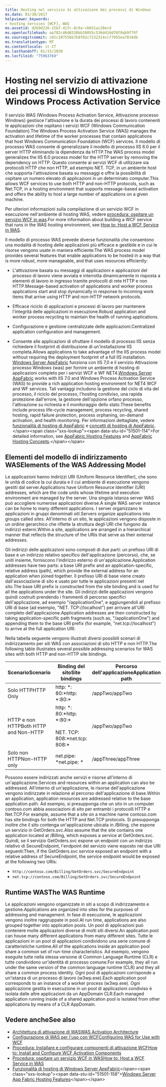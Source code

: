 ```yaml
---
title: Hosting nel servizio di attivazione dei processi di Windows
ms.date: 03/30/2017
helpviewer_keywords:
- hosting services [WCF], WAS
ms.assetid: d2b9d226-15b7-41fc-8c9a-cb651ac20ecd
ms.openlocfilehash: aa782c46d6530bb30055c536dd10d78f9ab9f79f
ms.sourcegitcommit: c01c18755bb7b0f82c7232314ccf7955ea7834db
ms.translationtype: MT
ms.contentlocale: it-IT
ms.lasthandoff: 01/15/2020
ms.locfileid: "75963769"
---
```

# <a name="hosting-in-windows-process-activation-service"></a><span data-ttu-id="51501-102">Hosting nel servizio di attivazione dei processi di Windows</span><span class="sxs-lookup"><span data-stu-id="51501-102">Hosting in Windows Process Activation Service</span></span>
<span data-ttu-id="51501-103">Il servizio WAS (Windows Process Activation Service, Attivazione processo Windows) gestisce l'attivazione e la durata dei processi di lavoro contenenti le applicazioni che ospitano i servizi WCF (Windows Communication Foundation).</span><span class="sxs-lookup"><span data-stu-id="51501-103">The Windows Process Activation Service (WAS) manages the activation and lifetime of the worker processes that contain applications that host Windows Communication Foundation (WCF) services.</span></span> <span data-ttu-id="51501-104">Il modello di processo WAS consente di generalizzare il modello di processo IIS 6.0 per il server HTTP eliminando la dipendenza da HTTP.</span><span class="sxs-lookup"><span data-stu-id="51501-104">The WAS process model generalizes the IIS 6.0 process model for the HTTP server by removing the dependency on HTTP.</span></span> <span data-ttu-id="51501-105">Questo consente ai servizi WCF di utilizzare sia protocolli HTTP che non HTTP, ad esempio NET. TCP, in un ambiente host che supporta l'attivazione basata su messaggi e offre la possibilità di ospitare un numero elevato di applicazioni in un determinato computer.</span><span class="sxs-lookup"><span data-stu-id="51501-105">This allows WCF services to use both HTTP and non-HTTP protocols, such as Net.TCP, in a hosting environment that supports message-based activation and offers the ability to host a large number of applications on a given machine.</span></span>  
  
 <span data-ttu-id="51501-106">Per ulteriori informazioni sulla compilazione di un servizio WCF in esecuzione nell'ambiente di hosting WAS, vedere [procedura: ospitare un servizio WCF in was](../../../../docs/framework/wcf/feature-details/how-to-host-a-wcf-service-in-was.md).</span><span class="sxs-lookup"><span data-stu-id="51501-106">For more information about building a WCF service that runs in the WAS hosting environment, see [How to: Host a WCF Service in WAS](../../../../docs/framework/wcf/feature-details/how-to-host-a-wcf-service-in-was.md).</span></span>  
  
 <span data-ttu-id="51501-107">Il modello di processo WAS prevede diverse funzionalità che consentono una modalità di hosting delle applicazioni più efficace e gestibile e in cui le risorse vengono usate in maniera efficiente:</span><span class="sxs-lookup"><span data-stu-id="51501-107">The WAS process model provides several features that enable applications to be hosted in a way that is more robust, more manageable, and that uses resources efficiently:</span></span>  
  
- <span data-ttu-id="51501-108">L'attivazione basata su messaggi di applicazioni e applicazioni del processo di lavoro viene avviata e interrotta dinamicamente in risposta a elementi di lavoro in ingresso tramite protocolli di rete HTTP e non HTTP.</span><span class="sxs-lookup"><span data-stu-id="51501-108">Message-based activation of applications and worker process applications start and stop dynamically in response to incoming work items that arrive using HTTP and non-HTTP network protocols.</span></span>  
  
- <span data-ttu-id="51501-109">Efficace riciclo di applicazioni e processi di lavoro per mantenere l'integrità delle applicazioni in esecuzione.</span><span class="sxs-lookup"><span data-stu-id="51501-109">Robust application and worker process recycling to maintain the health of running applications.</span></span>  
  
- <span data-ttu-id="51501-110">Configurazione e gestione centralizzate delle applicazioni.</span><span class="sxs-lookup"><span data-stu-id="51501-110">Centralized application configuration and management.</span></span>  
  
- <span data-ttu-id="51501-111">Consente alle applicazioni di sfruttare il modello di processo IIS senza richiedere il footprint di distribuzione di un'installazione IIS completa.</span><span class="sxs-lookup"><span data-stu-id="51501-111">Allows applications to take advantage of the IIS process model without requiring the deployment footprint of a full IIS installation.</span></span>  
<span data-ttu-id="51501-112">[Windows Server AppFabric](https://docs.microsoft.com/previous-versions/appfabric/ff384253(v=azure.10)) funziona con IIS 7,0 e il servizio Attivazione processo Windows (was) per fornire un ambiente di hosting di applicazioni completo per i servizi WCF e WF NET4.</span><span class="sxs-lookup"><span data-stu-id="51501-112">[Windows Server AppFabric](https://docs.microsoft.com/previous-versions/appfabric/ff384253(v=azure.10)) works with IIS 7.0 and Windows Process Activation Service (WAS) to provide a rich application hosting environment for NET4 WCF and WF services.</span></span> <span data-ttu-id="51501-113">Tali vantaggi includono la gestione del ciclo di vita del processo, il riciclo del processo, l'hosting condiviso, una rapida protezione dall'errore, la gestione dell'opzione orfano processo, l'attivazione su richiesta e il monitoraggio dello stato.</span><span class="sxs-lookup"><span data-stu-id="51501-113">These benefits include process life-cycle management, process recycling, shared hosting, rapid failure protection, process orphaning, on-demand activation, and health monitoring.</span></span> <span data-ttu-id="51501-114">Per informazioni dettagliate, vedere [funzionalità di hosting di AppFabric](https://docs.microsoft.com/previous-versions/appfabric/ee677189(v=azure.10)) e [concetti di hosting di AppFabric](https://docs.microsoft.com/previous-versions/appfabric/ee677371(v=azure.10)).</span><span class="sxs-lookup"><span data-stu-id="51501-114">For detailed information, see [AppFabric Hosting Features](https://docs.microsoft.com/previous-versions/appfabric/ee677189(v=azure.10)) and [AppFabric Hosting Concepts](https://docs.microsoft.com/previous-versions/appfabric/ee677371(v=azure.10)).</span></span>  
  
## <a name="elements-of-the-was-addressing-model"></a><span data-ttu-id="51501-115">Elementi del modello di indirizzamento WAS</span><span class="sxs-lookup"><span data-stu-id="51501-115">Elements of the WAS Addressing Model</span></span>  
 <span data-ttu-id="51501-116">Le applicazioni hanno indirizzi URI (Uniform Resource Identifier), che sono le unità di codice la cui durata e il cui ambiente di esecuzione vengono gestiti dal server.</span><span class="sxs-lookup"><span data-stu-id="51501-116">Applications have Uniform Resource Identifier (URI) addresses, which are the code units whose lifetime and execution environment are managed by the server.</span></span> <span data-ttu-id="51501-117">Una singola istanza server WAS può accogliere numerose applicazioni diverse.</span><span class="sxs-lookup"><span data-stu-id="51501-117">A single WAS server instance can be home to many different applications.</span></span> <span data-ttu-id="51501-118">I server organizzano le applicazioni in gruppi denominati *siti*.</span><span class="sxs-lookup"><span data-stu-id="51501-118">Servers organize applications into groups called *sites*.</span></span> <span data-ttu-id="51501-119">All'interno di un sito, le applicazioni vengono disposte in un ordine gerarchico che riflette la struttura degli URI che fungono da indirizzi esterni.</span><span class="sxs-lookup"><span data-stu-id="51501-119">Within a site, applications are arranged in a hierarchical manner that reflects the structure of the URIs that serve as their external addresses.</span></span>  
  
 <span data-ttu-id="51501-120">Gli indirizzi delle applicazioni sono composti di due parti: un prefisso URI di base e un indirizzo relativo specifico dell'applicazione (percorso), che, se uniti insieme, forniscono l'indirizzo esterno di un'applicazione.</span><span class="sxs-lookup"><span data-stu-id="51501-120">Application addresses have two parts: a base URI prefix and an application-specific, relative address (path), which provide the external address for an application when joined together.</span></span> <span data-ttu-id="51501-121">Il prefisso URI di base viene creato dall'associazione di sito e usato per tutte le applicazioni presenti nel sito.</span><span class="sxs-lookup"><span data-stu-id="51501-121">The base URI prefix is constructed from the site binding and is used for all the applications under the site.</span></span> <span data-ttu-id="51501-122">Gli indirizzi delle applicazioni vengono quindi costruiti prendendo i frammenti di percorso specifici dell'applicazione, ad esempio "/applicationOne", e aggiungendoli al prefisso URI di base (ad esempio, "NET. TCP://localhost") per arrivare all'URI completo dell'applicazione.</span><span class="sxs-lookup"><span data-stu-id="51501-122">Application addresses are then constructed by taking application-specific path fragments (such as, "/applicationOne") and appending them to the base URI prefix (for example, "net.tcp://localhost") to arrive at the full application URI.</span></span>  
  
 <span data-ttu-id="51501-123">Nella tabella seguente vengono illustrati diversi possibili scenari di indirizzamento per siti WAS con associazioni di sito HTTP e non HTTP.</span><span class="sxs-lookup"><span data-stu-id="51501-123">The following table illustrates several possible addressing scenarios for WAS sites with both HTTP and non-HTTP site bindings.</span></span>  
  
|<span data-ttu-id="51501-124">Scenario</span><span class="sxs-lookup"><span data-stu-id="51501-124">Scenario</span></span>|<span data-ttu-id="51501-125">Binding del sito</span><span class="sxs-lookup"><span data-stu-id="51501-125">Site bindings</span></span>|<span data-ttu-id="51501-126">Percorso dell'applicazione</span><span class="sxs-lookup"><span data-stu-id="51501-126">Application path</span></span>|<span data-ttu-id="51501-127">URI dell'applicazione di base</span><span class="sxs-lookup"><span data-stu-id="51501-127">Base application URIs</span></span>|  
|--------------|-------------------|----------------------|---------------------------|  
|<span data-ttu-id="51501-128">Solo HTTP</span><span class="sxs-lookup"><span data-stu-id="51501-128">HTTP Only</span></span>|<span data-ttu-id="51501-129">http: \*: 80:\*</span><span class="sxs-lookup"><span data-stu-id="51501-129">http: \*:80:\*</span></span>|<span data-ttu-id="51501-130">/appTwo</span><span class="sxs-lookup"><span data-stu-id="51501-130">/appTwo</span></span>|http://localhost/appTwo/|  
|<span data-ttu-id="51501-131">HTTP e non HTTP</span><span class="sxs-lookup"><span data-stu-id="51501-131">Both HTTP and Non-HTTP</span></span>|<span data-ttu-id="51501-132">http: \*: 80:\*</span><span class="sxs-lookup"><span data-stu-id="51501-132">http: \*:80:\*</span></span><br /><br /> <span data-ttu-id="51501-133">NET. TCP: 808:\*</span><span class="sxs-lookup"><span data-stu-id="51501-133">net.tcp: 808:\*</span></span>|<span data-ttu-id="51501-134">/appTwo</span><span class="sxs-lookup"><span data-stu-id="51501-134">/appTwo</span></span>|http://localhost/appTwo/<br /><span data-ttu-id="51501-135">net.tcp://localhost/appTwo/</span><span class="sxs-lookup"><span data-stu-id="51501-135">net.tcp://localhost/appTwo/</span></span>|  
|<span data-ttu-id="51501-136">Solo non HTTP</span><span class="sxs-lookup"><span data-stu-id="51501-136">Non-HTTP only</span></span>|<span data-ttu-id="51501-137">net.pipe: \*</span><span class="sxs-lookup"><span data-stu-id="51501-137">net.pipe: \*</span></span>|<span data-ttu-id="51501-138">/appThree</span><span class="sxs-lookup"><span data-stu-id="51501-138">/appThree</span></span>|<span data-ttu-id="51501-139">net.pipe://appThree/</span><span class="sxs-lookup"><span data-stu-id="51501-139">net.pipe://appThree/</span></span>|  
  
 <span data-ttu-id="51501-140">Possono essere indirizzati anche servizi e risorse all'interno di un'applicazione.</span><span class="sxs-lookup"><span data-stu-id="51501-140">Services and resources within an application can also be addressed.</span></span> <span data-ttu-id="51501-141">All'interno di un'applicazione, le risorse dell'applicazione vengono indirizzate in relazione al percorso dell'applicazione di base.</span><span class="sxs-lookup"><span data-stu-id="51501-141">Within an application, application resources are addressed relative to the base application path.</span></span> <span data-ttu-id="51501-142">Ad esempio, si presupponga che un sito in un computer contoso.com abbia associazioni di sito per entrambi i protocolli HTTP e Net.TCP.</span><span class="sxs-lookup"><span data-stu-id="51501-142">For example, assume that a site on a machine name contoso.com has site bindings for both the HTTP and Net.TCP protocols.</span></span> <span data-ttu-id="51501-143">Si presupponga inoltre che il sito contenga un'applicazione ubicata in /Billing, che espone un servizio in GetOrders.svc.</span><span class="sxs-lookup"><span data-stu-id="51501-143">Also assume that the site contains one application located at /Billing, which exposes a service at GetOrders.svc.</span></span> <span data-ttu-id="51501-144">Quindi, se il servizio GetOrders.svc espone un endpoint con un indirizzo relativo di SecureEndpoint, l'endpoint del servizio viene esposto nei due URI seguenti:</span><span class="sxs-lookup"><span data-stu-id="51501-144">Then, if the GetOrders.svc service exposed an endpoint with a relative address of SecureEndpoint, the service endpoint would be exposed at the following two URIs:</span></span>  
  
- `http://contoso.com/Billing/GetOrders.svc/SecureEndpoint`
- `net.tcp://contoso.com/Billing/GetOrders.svc/SecureEndpoint`
  
## <a name="the-was-runtime"></a><span data-ttu-id="51501-145">Runtime WAS</span><span class="sxs-lookup"><span data-stu-id="51501-145">The WAS Runtime</span></span>  
 <span data-ttu-id="51501-146">Le applicazioni vengono organizzate in siti a scopo di indirizzamento e gestione.</span><span class="sxs-lookup"><span data-stu-id="51501-146">Applications are organized into sites for the purposes of addressing and management.</span></span> <span data-ttu-id="51501-147">In fase di esecuzione, le applicazioni vengono inoltre raggruppate in pool.</span><span class="sxs-lookup"><span data-stu-id="51501-147">At run time, applications are also grouped together into application pools.</span></span> <span data-ttu-id="51501-148">Un pool di applicazioni può contenere molte applicazioni diverse di molti siti diversi.</span><span class="sxs-lookup"><span data-stu-id="51501-148">An application pool can house many different applications from many different sites.</span></span> <span data-ttu-id="51501-149">Tutte le applicazioni in un pool di applicazioni condividono una serie comune di caratteristiche runtime.</span><span class="sxs-lookup"><span data-stu-id="51501-149">All of the applications inside an application pool share a common set of run-time characteristics.</span></span> <span data-ttu-id="51501-150">Ad esempio, vengono eseguite tutte nella stessa versione di Common Language Runtime (CLR) e tutte condividono un'identità di processo comune.</span><span class="sxs-lookup"><span data-stu-id="51501-150">For example, they all run under the same version of the common language runtime (CLR) and they all share a common process identity.</span></span> <span data-ttu-id="51501-151">Ogni pool di applicazioni corrisponde a un'istanza di un processo di lavoro (w3wp.exe).</span><span class="sxs-lookup"><span data-stu-id="51501-151">Each application pool corresponds to an instance of a worker process (w3wp.exe).</span></span> <span data-ttu-id="51501-152">Ogni applicazione gestita in esecuzione in un pool di applicazioni condiviso è isolata dalle altre applicazioni da un AppDomain CLR.</span><span class="sxs-lookup"><span data-stu-id="51501-152">Each managed application running inside of a shared application pool is isolated from other applications by means of a CLR AppDomain.</span></span>  
  
## <a name="see-also"></a><span data-ttu-id="51501-153">Vedere anche</span><span class="sxs-lookup"><span data-stu-id="51501-153">See also</span></span>

- [<span data-ttu-id="51501-154">Architettura di attivazione di WAS</span><span class="sxs-lookup"><span data-stu-id="51501-154">WAS Activation Architecture</span></span>](../../../../docs/framework/wcf/feature-details/was-activation-architecture.md)
- [<span data-ttu-id="51501-155">Configurazione di WAS per l'uso con WCF</span><span class="sxs-lookup"><span data-stu-id="51501-155">Configuring WAS for Use with WCF</span></span>](../../../../docs/framework/wcf/feature-details/configuring-the-wpa--service-for-use-with-wcf.md)
- [<span data-ttu-id="51501-156">Procedura: Installare e configurare componenti di attivazione WCF</span><span class="sxs-lookup"><span data-stu-id="51501-156">How to: Install and Configure WCF Activation Components</span></span>](../../../../docs/framework/wcf/feature-details/how-to-install-and-configure-wcf-activation-components.md)
- [<span data-ttu-id="51501-157">Procedura: ospitare un servizio WCF in WAS</span><span class="sxs-lookup"><span data-stu-id="51501-157">How to: Host a WCF Service in WAS</span></span>](../../../../docs/framework/wcf/feature-details/how-to-host-a-wcf-service-in-was.md)
- <span data-ttu-id="51501-158">[Funzionalità di hosting di Windows Server AppFabric](https://docs.microsoft.com/previous-versions/appfabric/ee677189(v=azure.10))</span><span class="sxs-lookup"><span data-stu-id="51501-158">[Windows Server App Fabric Hosting Features](https://docs.microsoft.com/previous-versions/appfabric/ee677189(v=azure.10))</span></span>

